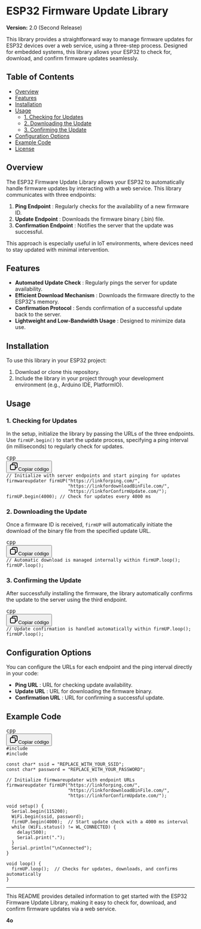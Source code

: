 
# ESP32 Firmware Update Library

**Version:** 2.0 (Second Release)

This library provides a straightforward way to manage firmware updates for ESP32 devices over a web service, using a three-step process. Designed for embedded systems, this library allows your ESP32 to check for, download, and confirm firmware updates seamlessly.

## Table of Contents

* [Overview](#overview)
* [Features](#features)
* [Installation](#installation)
* [Usage](#usage)
  * [1. Checking for Updates](#1-checking-for-updates)
  * [2. Downloading the Update](#2-downloading-the-update)
  * [3. Confirming the Update](#3-confirming-the-update)
* [Configuration Options](#configuration-options)
* [Example Code](#example-code)
* [License](#license)

## Overview

The ESP32 Firmware Update Library allows your ESP32 to automatically handle firmware updates by interacting with a web service. This library communicates with three endpoints:

1. **Ping Endpoint** : Regularly checks for the availability of a new firmware ID.
2. **Update Endpoint** : Downloads the firmware binary (.bin) file.
3. **Confirmation Endpoint** : Notifies the server that the update was successful.

This approach is especially useful in IoT environments, where devices need to stay updated with minimal intervention.

## Features

* **Automated Update Check** : Regularly pings the server for update availability.
* **Efficient Download Mechanism** : Downloads the firmware directly to the ESP32's memory.
* **Confirmation Protocol** : Sends confirmation of a successful update back to the server.
* **Lightweight and Low-Bandwidth Usage** : Designed to minimize data use.

## Installation

To use this library in your ESP32 project:

1. Download or clone this repository.
2. Include the library in your project through your development environment (e.g., Arduino IDE, PlatformIO).

## Usage


### 1. Checking for Updates

In the setup, initialize the library by passing the URLs of the three endpoints. Use `firmUP.begin()` to start the update process, specifying a ping interval (in milliseconds) to regularly check for updates.

<pre class="!overflow-visible"><div class="contain-inline-size rounded-md border-[0.5px] border-token-border-medium relative bg-token-sidebar-surface-primary dark:bg-gray-950"><div class="flex items-center text-token-text-secondary px-4 py-2 text-xs font-sans justify-between rounded-t-md h-9 bg-token-sidebar-surface-primary dark:bg-token-main-surface-secondary">cpp</div><div class="sticky top-9 md:top-[5.75rem]"><div class="absolute bottom-0 right-2 flex h-9 items-center"><div class="flex items-center rounded bg-token-sidebar-surface-primary px-2 font-sans text-xs text-token-text-secondary dark:bg-token-main-surface-secondary"><span class="" data-state="closed"><button class="flex gap-1 items-center py-1"><svg width="24" height="24" viewBox="0 0 24 24" fill="none" xmlns="http://www.w3.org/2000/svg" class="icon-sm"><path fill-rule="evenodd" clip-rule="evenodd" d="M7 5C7 3.34315 8.34315 2 10 2H19C20.6569 2 22 3.34315 22 5V14C22 15.6569 20.6569 17 19 17H17V19C17 20.6569 15.6569 22 14 22H5C3.34315 22 2 20.6569 2 19V10C2 8.34315 3.34315 7 5 7H7V5ZM9 7H14C15.6569 7 17 8.34315 17 10V15H19C19.5523 15 20 14.5523 20 14V5C20 4.44772 19.5523 4 19 4H10C9.44772 4 9 4.44772 9 5V7ZM5 9C4.44772 9 4 9.44772 4 10V19C4 19.5523 4.44772 20 5 20H14C14.5523 20 15 19.5523 15 19V10C15 9.44772 14.5523 9 14 9H5Z" fill="currentColor"></path></svg>Copiar código</button></span></div></div></div><div class="overflow-y-auto p-4" dir="ltr"><code class="!whitespace-pre hljs language-cpp">// Initialize with server endpoints and start pinging for updates
firmwareupdater firmUP("https://linkforping.com/",
                       "https://linkfordownloadBinFile.com/",
                       "https://linkforConfirmUpdate.com/");
firmUP.begin(4000); // Check for updates every 4000 ms</code></div></div></pre>


### 2. Downloading the Update

Once a firmware ID is received, `firmUP` will automatically initiate the download of the binary file from the specified update URL.

<pre class="!overflow-visible"><div class="contain-inline-size rounded-md border-[0.5px] border-token-border-medium relative bg-token-sidebar-surface-primary dark:bg-gray-950"><div class="flex items-center text-token-text-secondary px-4 py-2 text-xs font-sans justify-between rounded-t-md h-9 bg-token-sidebar-surface-primary dark:bg-token-main-surface-secondary">cpp</div><div class="sticky top-9 md:top-[5.75rem]"><div class="absolute bottom-0 right-2 flex h-9 items-center"><div class="flex items-center rounded bg-token-sidebar-surface-primary px-2 font-sans text-xs text-token-text-secondary dark:bg-token-main-surface-secondary"><span class="" data-state="closed"><button class="flex gap-1 items-center py-1"><svg width="24" height="24" viewBox="0 0 24 24" fill="none" xmlns="http://www.w3.org/2000/svg" class="icon-sm"><path fill-rule="evenodd" clip-rule="evenodd" d="M7 5C7 3.34315 8.34315 2 10 2H19C20.6569 2 22 3.34315 22 5V14C22 15.6569 20.6569 17 19 17H17V19C17 20.6569 15.6569 22 14 22H5C3.34315 22 2 20.6569 2 19V10C2 8.34315 3.34315 7 5 7H7V5ZM9 7H14C15.6569 7 17 8.34315 17 10V15H19C19.5523 15 20 14.5523 20 14V5C20 4.44772 19.5523 4 19 4H10C9.44772 4 9 4.44772 9 5V7ZM5 9C4.44772 9 4 9.44772 4 10V19C4 19.5523 4.44772 20 5 20H14C14.5523 20 15 19.5523 15 19V10C15 9.44772 14.5523 9 14 9H5Z" fill="currentColor"></path></svg>Copiar código</button></span></div></div></div><div class="overflow-y-auto p-4" dir="ltr"><code class="!whitespace-pre hljs language-cpp">// Automatic download is managed internally within firmUP.loop();
firmUP.loop();</code></div></div></pre>


### 3. Confirming the Update

After successfully installing the firmware, the library automatically confirms the update to the server using the third endpoint.

<pre class="!overflow-visible"><div class="contain-inline-size rounded-md border-[0.5px] border-token-border-medium relative bg-token-sidebar-surface-primary dark:bg-gray-950"><div class="flex items-center text-token-text-secondary px-4 py-2 text-xs font-sans justify-between rounded-t-md h-9 bg-token-sidebar-surface-primary dark:bg-token-main-surface-secondary">cpp</div><div class="sticky top-9 md:top-[5.75rem]"><div class="absolute bottom-0 right-2 flex h-9 items-center"><div class="flex items-center rounded bg-token-sidebar-surface-primary px-2 font-sans text-xs text-token-text-secondary dark:bg-token-main-surface-secondary"><span class="" data-state="closed"><button class="flex gap-1 items-center py-1"><svg width="24" height="24" viewBox="0 0 24 24" fill="none" xmlns="http://www.w3.org/2000/svg" class="icon-sm"><path fill-rule="evenodd" clip-rule="evenodd" d="M7 5C7 3.34315 8.34315 2 10 2H19C20.6569 2 22 3.34315 22 5V14C22 15.6569 20.6569 17 19 17H17V19C17 20.6569 15.6569 22 14 22H5C3.34315 22 2 20.6569 2 19V10C2 8.34315 3.34315 7 5 7H7V5ZM9 7H14C15.6569 7 17 8.34315 17 10V15H19C19.5523 15 20 14.5523 20 14V5C20 4.44772 19.5523 4 19 4H10C9.44772 4 9 4.44772 9 5V7ZM5 9C4.44772 9 4 9.44772 4 10V19C4 19.5523 4.44772 20 5 20H14C14.5523 20 15 19.5523 15 19V10C15 9.44772 14.5523 9 14 9H5Z" fill="currentColor"></path></svg>Copiar código</button></span></div></div></div><div class="overflow-y-auto p-4" dir="ltr"><code class="!whitespace-pre hljs language-cpp">// Update confirmation is handled automatically within firmUP.loop();
firmUP.loop();</code></div></div></pre>


## Configuration Options

You can configure the URLs for each endpoint and the ping interval directly in your code:

* **Ping URL** : URL for checking update availability.
* **Update URL** : URL for downloading the firmware binary.
* **Confirmation URL** : URL for confirming a successful update.

## Example Code

<pre class="!overflow-visible"><div class="contain-inline-size rounded-md border-[0.5px] border-token-border-medium relative bg-token-sidebar-surface-primary dark:bg-gray-950"><div class="flex items-center text-token-text-secondary px-4 py-2 text-xs font-sans justify-between rounded-t-md h-9 bg-token-sidebar-surface-primary dark:bg-token-main-surface-secondary">cpp</div><div class="sticky top-9 md:top-[5.75rem]"><div class="absolute bottom-0 right-2 flex h-9 items-center"><div class="flex items-center rounded bg-token-sidebar-surface-primary px-2 font-sans text-xs text-token-text-secondary dark:bg-token-main-surface-secondary"><span class="" data-state="closed"><button class="flex gap-1 items-center py-1"><svg width="24" height="24" viewBox="0 0 24 24" fill="none" xmlns="http://www.w3.org/2000/svg" class="icon-sm"><path fill-rule="evenodd" clip-rule="evenodd" d="M7 5C7 3.34315 8.34315 2 10 2H19C20.6569 2 22 3.34315 22 5V14C22 15.6569 20.6569 17 19 17H17V19C17 20.6569 15.6569 22 14 22H5C3.34315 22 2 20.6569 2 19V10C2 8.34315 3.34315 7 5 7H7V5ZM9 7H14C15.6569 7 17 8.34315 17 10V15H19C19.5523 15 20 14.5523 20 14V5C20 4.44772 19.5523 4 19 4H10C9.44772 4 9 4.44772 9 5V7ZM5 9C4.44772 9 4 9.44772 4 10V19C4 19.5523 4.44772 20 5 20H14C14.5523 20 15 19.5523 15 19V10C15 9.44772 14.5523 9 14 9H5Z" fill="currentColor"></path></svg>Copiar código</button></span></div></div></div><div class="overflow-y-auto p-4" dir="ltr"><code class="!whitespace-pre hljs language-cpp">#include <firmwareupdater.h>
#include <WiFi.h>

const char* ssid = "REPLACE_WITH_YOUR_SSID";
const char* password = "REPLACE_WITH_YOUR_PASSWORD";

// Initialize firmwareupdater with endpoint URLs
firmwareupdater firmUP("https://linkforping.com/",
                       "https://linkfordownloadBinFile.com/",
                       "https://linkforConfirmUpdate.com/");

void setup() {
  Serial.begin(115200);
  WiFi.begin(ssid, password);
  firmUP.begin(4000);  // Start update check with a 4000 ms interval
  while (WiFi.status() != WL_CONNECTED) {
    delay(500);
    Serial.print(".");
  }
  Serial.println("\nConnected");
}

void loop() {
  firmUP.loop();  // Checks for updates, downloads, and confirms automatically
}
</code></div></div></pre>

---

This README provides detailed information to get started with the ESP32 Firmware Update Library, making it easy to check for, download, and confirm firmware updates via a web service.

**4o**
